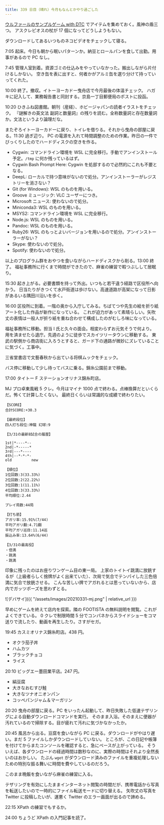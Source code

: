 ```yaml
---
title: 339 日目（晴れ）今月もなんとかやり過ごした
---
```


[ウルファールのサンプルゲーム with DTC][bshf21b] でアイテムを集めておく。風神の盾三つ。
アスクレピオスの杖が 17 個になってどうしようもない。

ダウンロードしてあるいつものネコビデオをチェックして寝る。

7:05 起床。今日も朝から眠いパターンか。納豆とロールパンを食して出勤。用事があるので PC なし。

7:45 管理人室到着。資源ゴミの仕込みをやっていなかった。搬出しながら片付けるしかない。
空き缶を表に出すと、何者かがアルミ缶を選り分けて持っていってくれた。

10:00 終了。撤収。イトーヨーカドー曳舟店で今月最後の体温チェック。
ハガキに記入して、業務報告書と同封する。京島一丁目郵便局のポストに投函。

10:20 ひきふね図書館。朝刊（産経）、ホビージャパンの読者イラストをチェック。
『謎解きの英文法 副詞と数量詞』の残りを読む。全称数量詞と存在数量詞か。文法というより論理だな。

またぞろイトーヨーカドーに戻り、トイレを借りる。それから曳舟の部屋に戻る。11:30 過ぎ辺り。
PC の電源を入れて時間調整のための作業。昨日の一件でびっくりしたのでハードディスクの空きを作る。

* Cygwin: コマンドライン環境を WSL に完全移行。手動でアンインストール予定。`/tmp` に何か残っているはず。
* Cygwin Bash Prompt Here: Cygwin を処部するので必然的にこれも不要となる。
* DeepL: ローカルで持つ意味がないので処分。アンインストーラーがレジストリーを消さない？
* Git (for Windows): WSL のものを用いる。
* Groove ミュージック: VLC ユーザーにつき。
* Microsoft ニュース: 使わないので処分。
* Miniconda3: WSL のものを用いる。
* MSYS2: コマンドライン環境を WSL に完全移行。
* Node.js: WSL のものを用いる。
* Pandoc: WSL のものを用いる。
* Ruby26: WSL のもっとよいバージョンを用いるので処分。アンインストーラーがない？
* Skype: 使わないので処分。
* Spotify: 使わないので処分。

以上のプログラム群をおやつを食いながらハードディスクから削る。13:00 終了。
福祉事務所に行くまで時間ができたので、麻雀の練習で暇つぶしして居眠り。

15:30 起き上がる。必要書類を持って外出。いつもと若干違う経路で区役所へ向かう。
日当たりがきつくて水戸街道は歩けない。高速道路が高架になって日影があるいる隅田川沿いを歩く。

16:00 区役所に到着。一階の奥から入庁してみる。ちばてつや先生の絵を折り紙アート化した作品が新作になっている。
これが迫力があって素晴らしい。矢吹丈の表情は一般人が折り紙を重ね合わせて構成したのがむしろ味になっている。

福祉事務所に移動。担当 I 氏と久々の面会。相変わらずお元気そうで何より。
用を済ませたら退庁。先週のように徒歩でスカイツリータウンに移動する。
東武の駅側から商店街に入ろうとすると、ガード下の通路が微妙にズレていることに気づく。工事中。

三省堂書店で文藝春秋から出ている将棋ムックをチェック。

バス停に移動して少し待ってバスに乗る。錦糸公園前まで移動。

17:00 タイトー F ステーションオリナス錦糸町店。

MJ プロ卓東風戦 5 クレ。今月はマイナ 1000 点で終わる。点棒換算だといくらだ。怖くて計算したくない。
最終日くらいは常識的な成績で終わりたい。

```text
【SCORE】
合計SCORE:+30.3

【最終段位】
四人打ち段位:神龍 幻球:9

【3/31の最新8試合の履歴】

1st|*----*--
2nd|-*-----*
3rd|---*----
4th|--*-*-*-
old         new

【順位】
1位回数:3(33.33%)
2位回数:2(22.22%)
3位回数:1(11.11%)
4位回数:3(33.33%)
平均順位:2.44

プレイ局数:44局

【打ち筋】
アガリ率:15.91%(7/44)
平均アガリ翻:4.71翻
平均アガリ巡目:11.14巡
振込み率:13.64%(6/44)

【3/31の最高役】
・倍満
・跳満
・跳満
```

印象に残ったのはお座りワンゲーム目の東一局。
上家のトイトイ跳満に放銃するが（上級者らしく捨牌がよく出来ていた）、次局で気合でテンパイした三色倍満に気合で放銃させる。
こんな苦しい牌でアガれるとは思っていないから、店内でガッツポーズを思わずとる。

![デバサイ]({{ "/assets/images/20210331-mj.png" | relative_url }})

早めにゲームを終えて店内を探索。隣の FOOTISTA の無料説明を閲覧。これがよくできている。
0 クレで制限時間 5 分でコンパネからスライドショーをコマ送りで流したり、動画を再生したり。さすがセガ。

19:45 カスミオリナス錦糸町店。438 円。

* オクラ茄子丼
* ハムカツ
* ブラックチョコ
* ライス

20:10 ビッグエー墨田業平店。247 円。

* 絹豆腐
* 大きなおむすび鮭
* 大きなツナオニオンパン
* コッペパンジャム＆マーガリン

20:20 曳舟の部屋に戻る。PC をいったん起動して、昨日失敗した低速テザリングによる自動ダウンロードコマンドを実行。
そのまま入浴。そのまえに便器が汚れているので掃除する。目が疲れて汚れに気づかなかったか。

20:45 風呂から出る。豆腐を食いながら PC に戻る。ダウンロードがやはり遅い。まだ 5 ファイルしかダウンロードしていない。
ところが、この日記や帳簿を付けてからまたコンソールを確認すると、急にペースが上がっている。
そういえば、各ダウンロードの経過時間は数秒なのに、実際の時間はそれより全然長いのはおかしい。
たぶん `wget` がダウンロード済みのファイルを重複処理しないための特別な振る舞いに時間を費やしているのだろう。

このまま晩飯を食いながら麻雀の練習に入る。

テザリングを有効にしたままインターネット閲覧の時間だが、携帯電話から写真を転送したいので一時的にファイル転送モードに切り替える。
矢吹丈の写真を Twitter に投稿したいが、運悪く Twitter のエラー画面が出るので諦める。

22:15 XPath の練習でもするか。

24:00 ちょうど XPath の入門記事を読了。

[bshf21b]: https://wodifes.net/game/show/446
